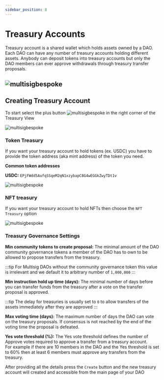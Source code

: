 ```yaml
---
sidebar_position: 8
---
```


# Treasury Accounts

Treasury account is a shared wallet which holds assets
owned by a DAO. Each DAO can have any number of treasury accounts
holding different assets. Anybody can deposit tokens into treasury accounts
but only the DAO members can ever approve withdrawals through treasury transfer proposals.

![multisigbespoke](/img/treasuryAccount/vaults.png)
---

## Creating Treasury Account

To start select the plus button ![multisigbespoke](/img/treasuryAccount/add_treasury.png) in the right corner of the Treasury View

![multisigbespoke](/img/treasuryAccount/vaults.png)

### Token Treasury

If you want your treasury account to hold tokens (ex. USDC) you have to provide the token address (aka mint address) of the token you need.

**Common token addresses**

**USDC:**  `EPjFWdd5AufqSSqeM2qN1xzybapC8G4wEGGkZwyTDt1v`

![multisigbespoke](/img/treasuryAccount/usdc.png)



### NFT treasury

If you want your treasury account to hold NFTs then choose the `NFT Treasury` option

![multisigbespoke](/img/treasuryAccount/nft.png)

### Treasury Governance Settings

**Min community tokens to create proposal:** The minimal amount of the DAO community governance tokens
a member of the DAO has to own to be allowed to propose transfers from the treasury.  

:::tip
For Multisig DAOs without the community governance token this value is irrelevant and we default it
to arbitrary number of `1,000,000`
:::

**Min instruction hold up time (days):** The minimal number of days before you can transfer funds from the treasury after a vote on the transfer proposal is approved.

:::tip
The delay for treasuries is usually set to `0` to allow transfers of the assets immediately after they are approved
:::

**Max voting time (days):** The maximum number of days the DAO can vote on the treasury proposals.
If consensus is not reached by the end of the voting time the proposal is defeated.

**Yes vote threshold (%):** The Yes vote threshold defines the number of Approve votes required to approve a transfer from a treasury account.  
For example if there are 10 members in the DAO and the Yes threshold is set to 60% then at least 6 members must approve any transfers from the treasury.


After providing all the details press the `Create` button and the new treasury account will created and accessible from the main page of your DAO
